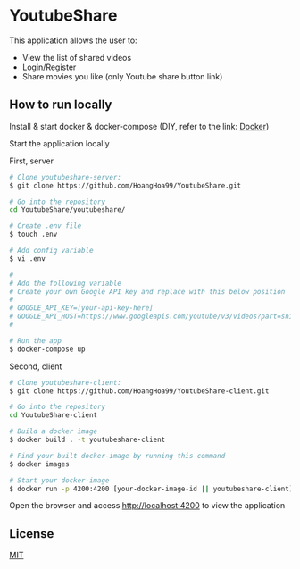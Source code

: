 # YoutubeShare

This application allows the user to:
- View the list of shared videos
- Login/Register
- Share movies you like (only Youtube share button link)

## How to run locally

Install & start docker & docker-compose (DIY, refer to the link: [Docker](https://www.docker.com/))

Start the application locally

First, server
```bash
# Clone youtubeshare-server:
$ git clone https://github.com/HoangHoa99/YoutubeShare.git

# Go into the repository
cd YoutubeShare/youtubeshare/

# Create .env file
$ touch .env

# Add config variable
$ vi .env

#
# Add the following variable
# Create your own Google API key and replace with this below position
#
# GOOGLE_API_KEY=[your-api-key-here]
# GOOGLE_API_HOST=https://www.googleapis.com/youtube/v3/videos?part=snippet
#

# Run the app
$ docker-compose up
```

Second, client
```bash
# Clone youtubeshare-client:
$ git clone https://github.com/HoangHoa99/YoutubeShare-client.git

# Go into the repository
cd YoutubeShare-client

# Build a docker image
$ docker build . -t youtubeshare-client

# Find your built docker-image by running this command
$ docker images

# Start your docker-image
$ docker run -p 4200:4200 [your-docker-image-id || youtubeshare-client]
```
Open the browser and access [http://localhost:4200](http://localhost:4200) to view the application

## License

[MIT](https://choosealicense.com/licenses/mit/)
